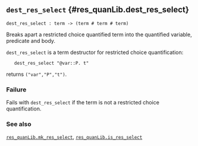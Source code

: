 ## `dest_res_select` {#res_quanLib.dest_res_select}


```
dest_res_select : term -> (term # term # term)
```



Breaks apart a restricted choice quantified term into
the quantified variable, predicate and body.


`dest_res_select` is a term destructor for restricted choice
quantification:
    
       dest_res_select "@var::P. t"
    
returns `("var","P","t")`.

### Failure

Fails with `dest_res_select` if the term is not a restricted
choice quantification.

### See also

[`res_quanLib.mk_res_select`](#res_quanLib.mk_res_select), [`res_quanLib.is_res_select`](#res_quanLib.is_res_select)

